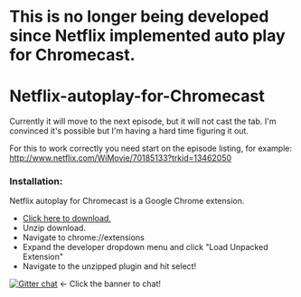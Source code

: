 # This is no longer being developed since Netflix implemented auto play for Chromecast.

Netflix-autoplay-for-Chromecast
===============================

Currently it will move to the next episode, but it will not cast the tab. I'm convinced it's possible but I'm having a hard time figuring it out.

For this to work correctly you need start on the episode listing, for example: http://www.netflix.com/WiMovie/70185133?trkid=13462050

### Installation:

Netflix autoplay for Chromecast is a Google Chrome extension. 

- [Click here to download.](https://github.com/octalmage/Netflix-autoplay-for-Chromecast/zipball/master/)  
- Unzip download.
- Navigate to chrome://extensions
- Expand the developer dropdown menu and click "Load Unpacked Extension"
- Navigate to the unzipped plugin and hit select!


[![Gitter chat](https://badges.gitter.im/octalmage/Netflix-autoplay-for-Chromecast.png)](https://gitter.im/octalmage/Netflix-autoplay-for-Chromecast) <- Click the banner to chat!  
 
